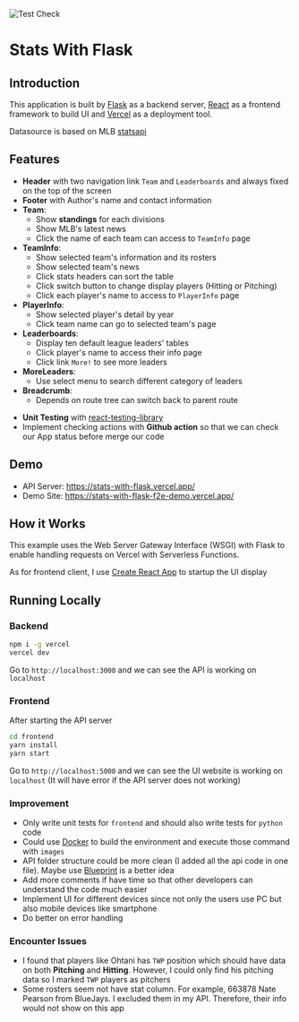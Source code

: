 ![Test Check](https://github.com/ss77995ss/stats-with-flask/actions/workflows/check.yml/badge.svg)

# Stats With Flask

## Introduction

This application is built by [Flask](https://flask.palletsprojects.com/en/2.2.x/) as a backend server, [React](https://reactjs.org/) as a frontend framework to build UI and [Vercel](https://vercel.com/) as a deployment tool.

Datasource is based on MLB [statsapi](https://statsapi.mlb.com)

## Features

- **Header** with two navigation link `Team` and `Leaderboards` and always fixed on the top of the screen
- **Footer** with Author's name and contact information
- **Team**:
  - Show **standings** for each divisions
  - Show MLB's latest news
  - Click the name of each team can access to `TeamInfo` page
- **TeamInfo**:
  - Show selected team's information and its rosters
  - Show selected team's news
  - Click stats headers can sort the table
  - Click switch button to change display players (Hitting or Pitching)
  - Click each player's name to access to `PlayerInfo` page
- **PlayerInfo**:
  - Show selected player's detail by year
  - Click team name can go to selected team's page
- **Leaderboards**:
  - Display ten default league leaders' tables
  - Click player's name to access their info page
  - Click link `More!` to see more leaders
- **MoreLeaders**:
  - Use select menu to search different category of leaders
- **Breadcrumb**:
  - Depends on route tree can switch back to parent route

* **Unit Testing** with [react-testing-library](https://testing-library.com/docs/react-testing-library/intro/)
* Implement checking actions with **Github action** so that we can check our App status before merge our code

## Demo

* API Server: https://stats-with-flask.vercel.app/
* Demo Site: https://stats-with-flask-f2e-demo.vercel.app/

## How it Works

This example uses the Web Server Gateway Interface (WSGI) with Flask to enable handling requests on Vercel with Serverless Functions.

As for frontend client, I use [Create React App](https://create-react-app.dev/) to startup the UI display

## Running Locally

### Backend

```bash
npm i -g vercel
vercel dev
```

Go to `http://localhost:3000` and we can see the API is working on `localhost`

### Frontend

After starting the API server

```bash
cd frontend
yarn install
yarn start
```

Go to `http://localhost:5000` and we can see the UI website is working on `localhost` (It will have error if the API server does not working)

### Improvement

- Only write unit tests for `frontend` and should also write tests for `python` code
- Could use [Docker](https://www.docker.com/) to build the environment and execute those command with `images`
- API folder structure could be more clean (I added all the api code in one file). Maybe use [Blueprint](https://flask.palletsprojects.com/en/2.2.x/blueprints/) is a better idea
- Add more comments if have time so that other developers can understand the code much easier
- Implement UI for different devices since not only the users use PC but also mobile devices like smartphone
- Do better on error handling

### Encounter Issues

- I found that players like Ohtani has `TWP` position which should have data on both **Pitching** and **Hitting**. However, I could only find his pitching data so I marked `TWP` players as pitchers
- Some rosters seem not have stat column. For example, 663878 Nate Pearson from BlueJays. I excluded them in my API. Therefore, their info would not show on this app
